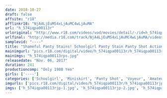 ```yaml
---
date: 2018-10-27
draft: false
affsite: "r18"
afflinkr18: "NjA4LjEuMS4xLjAuMC4wLjAuMA"
url: "h_574iqpa00113r"
urloriginal: "http://www.r18.com/videos/vod/movies/detail/-/id=h_574iqpa00113r"
urlfinal: "http://media.r18.com/track/NjA4LjEuMS4xLjAuMC4wLjAuMA/videos/vod/movies/detail/-/id=h_574iqpa00113r"
samplevid: "----"
title: "Shameful Panty Stains! Schoolgirl Panty Stain Panty Shot Action 30 Girls/4 Hours"
mainimgurl: "pics.r18.com/digital/video/h_574iqpa00113r/h_574iqpa00113rps.jpg"
mainimgs: "h_574iqpa00113rps.jpg"
releasedate: "Nov. 06, 2017"
duration: 241
productioncomp: "Only 1980 Yen"
girls: ['----']
categories: ['Schoolgirl', 'Miniskirt', 'Panty Shot', 'Voyeur', 'Amateur', 'Compilation', 'Over 4 Hours', 'Sale (limited time)']
imgurls: ['pics.r18.com/digital/video/h_574iqpa00113r/h_574iqpa00113rjp-1.jpg', 'pics.r18.com/digital/video/h_574iqpa00113r/h_574iqpa00113rjp-2.jpg', 'pics.r18.com/digital/video/h_574iqpa00113r/h_574iqpa00113rjp-3.jpg', 'pics.r18.com/digital/video/h_574iqpa00113r/h_574iqpa00113rjp-4.jpg', 'pics.r18.com/digital/video/h_574iqpa00113r/h_574iqpa00113rjp-5.jpg', 'pics.r18.com/digital/video/h_574iqpa00113r/h_574iqpa00113rjp-6.jpg', 'pics.r18.com/digital/video/h_574iqpa00113r/h_574iqpa00113rjp-7.jpg', 'pics.r18.com/digital/video/h_574iqpa00113r/h_574iqpa00113rjp-8.jpg', 'pics.r18.com/digital/video/h_574iqpa00113r/h_574iqpa00113rjp-9.jpg', 'pics.r18.com/digital/video/h_574iqpa00113r/h_574iqpa00113rjp-10.jpg', 'pics.r18.com/digital/video/h_574iqpa00113r/h_574iqpa00113rjp-11.jpg', 'pics.r18.com/digital/video/h_574iqpa00113r/h_574iqpa00113rjp-12.jpg', 'pics.r18.com/digital/video/h_574iqpa00113r/h_574iqpa00113rjp-13.jpg', 'pics.r18.com/digital/video/h_574iqpa00113r/h_574iqpa00113rjp-14.jpg', 'pics.r18.com/digital/video/h_574iqpa00113r/h_574iqpa00113rjp-15.jpg', 'pics.r18.com/digital/video/h_574iqpa00113r/h_574iqpa00113rjp-16.jpg', 'pics.r18.com/digital/video/h_574iqpa00113r/h_574iqpa00113rjp-17.jpg', 'pics.r18.com/digital/video/h_574iqpa00113r/h_574iqpa00113rjp-18.jpg', 'pics.r18.com/digital/video/h_574iqpa00113r/h_574iqpa00113rjp-19.jpg', 'pics.r18.com/digital/video/h_574iqpa00113r/h_574iqpa00113rjp-20.jpg']
imgs: ['h_574iqpa00113rjp-1.jpg', 'h_574iqpa00113rjp-2.jpg', 'h_574iqpa00113rjp-3.jpg', 'h_574iqpa00113rjp-4.jpg', 'h_574iqpa00113rjp-5.jpg', 'h_574iqpa00113rjp-6.jpg', 'h_574iqpa00113rjp-7.jpg', 'h_574iqpa00113rjp-8.jpg', 'h_574iqpa00113rjp-9.jpg', 'h_574iqpa00113rjp-10.jpg', 'h_574iqpa00113rjp-11.jpg', 'h_574iqpa00113rjp-12.jpg', 'h_574iqpa00113rjp-13.jpg', 'h_574iqpa00113rjp-14.jpg', 'h_574iqpa00113rjp-15.jpg', 'h_574iqpa00113rjp-16.jpg', 'h_574iqpa00113rjp-17.jpg', 'h_574iqpa00113rjp-18.jpg', 'h_574iqpa00113rjp-19.jpg', 'h_574iqpa00113rjp-20.jpg']
---
```

